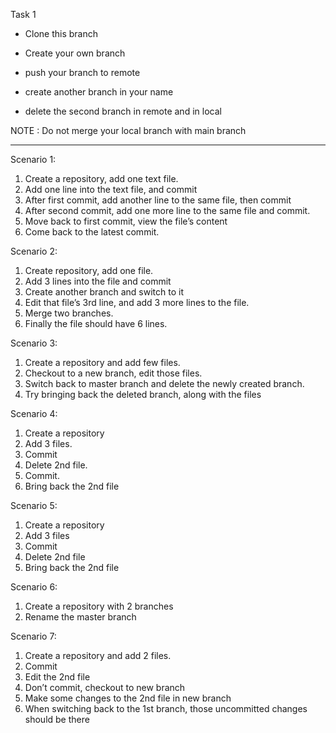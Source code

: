 Task 1

- Clone this branch
- Create your own branch
- push your branch to remote

- create another branch in your name
- delete the second branch in remote and in local

NOTE : Do not merge your local branch with main branch

------------------------------------------------------------


Scenario 1:
1. Create a repository, add one text file.
2. Add one line into the text file, and commit
3. After first commit, add another line to the same file, then commit
4. After second commit, add one more line to the same file and commit.
5. Move back to first commit, view the file’s content
6. Come back to the latest commit.


Scenario 2:
1. Create repository, add one file.
2. Add 3 lines into the file and commit
3. Create another branch and switch to it
4. Edit that file’s 3rd line, and add 3 more lines to the file.
5. Merge two branches.
6. Finally the file should have 6 lines.


Scenario 3:
1. Create a repository and add few files.
2. Checkout to a new branch, edit those files.
3. Switch back to master branch and delete the newly created branch.
4. Try bringing back the deleted branch, along with the files


Scenario 4:
1. Create a repository
2. Add 3 files.
3. Commit
4. Delete 2nd file.
5. Commit.
6. Bring back the 2nd file


Scenario 5:
1. Create a repository
2. Add 3 files
3. Commit
4. Delete 2nd file
5. Bring back the 2nd file


Scenario 6:
1. Create a repository with 2 branches
2. Rename the master branch


Scenario 7:
1. Create a repository and add 2 files.
2. Commit
3. Edit the 2nd file
4. Don’t commit, checkout to new branch
5. Make some changes to the 2nd file in new branch
6. When switching back to the 1st branch, those uncommitted changes should be there